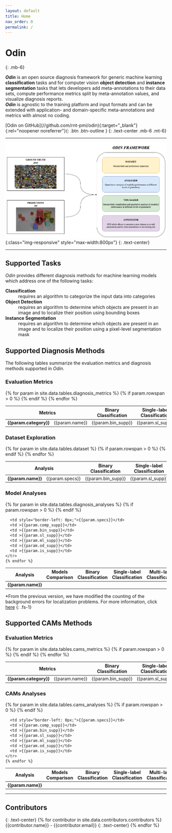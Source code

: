 ```yaml
---
layout: default
title: Home
nav_order: 0
permalink: /
---
```


<style>
    .table-wrapper {
      max-width: 100%;
      margin: auto;
    }

    .container-iframe {
      position: relative;
      overflow: hidden;
      width: 100%;
      padding-top: 56.25%; /* 16:9 Aspect Ratio (divide 9 by 16 = 0.5625) */
    }
    .responsive-iframe {
      position: absolute;
      top: 0;
      left: 0;
      bottom: 0;
      right: 0;
      width: 100%;
      height: 100%;
    }

    /* The Modal (background) */
    .modal {
      display: none; /* Hidden by default */
      position: fixed; /* Stay in place */
      z-index: 2; /* Sit on top */
      width: 100%; /* Full width */
      height: 100%;
      left: 0;
      top: 0;
      overflow: auto; /* Enable scroll if needed */
      background-color: rgb(0,0,0); /* Fallback color */
      background-color: rgba(0,0,0,0.4); /* Black w/ opacity */
    }

    /* Modal Content/Box */
    .modal-content {
      background-color: #fefefe;
      margin: 15% auto; /* 15% from the top and centered */
      padding: 20px;
      border: 1px solid #888;
      width: 100%; /* Could be more or less, depending on screen size */
      max-width: 500px;
      text-align: center;
    }

    /* The Close Button */
    .close {
      color: #aaa;
      float: right;
      font-size: 28px;
      font-weight: bold;
    }

    .close:hover,
    .close:focus {
      color: black;
      text-decoration: none;
      cursor: pointer;
    }
</style>


<script>
  $(document).ready(function () {
    if (sessionStorage.getItem('showModal') == null){
      $("#myModal").css({"display": "block"});
      $(".close").on("click", function () {
        $("#myModal").css({"display": "none"})
      });
      sessionStorage.setItem('showModal', false);
    }
  });

</script>


<!-- The Modal -->
<div id="myModal" class="modal">

  <!-- Modal content -->
  <div class="modal-content">
    <span class="close">&times;</span>
    <h2>NEW!</h2>
    <p>Now Odin supports <b>Time Series analysis</b>!</p>
    <p>In particular, it implements diagnosis for models that address <i>Anomaly Detection</i> and <i>Predictive Maintenance</i> tasks.<br>
    The new documentation will be soon available.</p>
  </div>

</div>

# **Odin**
{: .mb-6}

**_Odin_**  is an open source diagnosis framework for generic machine learning **classification** tasks and for computer vision **object detection** and **instance segmentation** tasks that lets developers add meta-annotations to their data sets, compute performance metrics split by meta-annotation values, and visualize diagnosis reports.
<br>
**_Odin_**  is agnostic to the training platform and input formats and can be extended with application- and domain-specific meta-annotations and metrics with almost no coding.


<span class="fs-4">
[Odin on GitHub](//github.com/rnt-pmi/odin){:target="_blank"}{:rel="noopener noreferrer"}{: .btn .btn-outline }
</span>
{: .text-center .mb-6 .mt-6}

<hr>

![architecture](./img/architecture.png){:class="img-responsive" style="max-width:800px"}
{: .text-center}
<hr>

## Supported Tasks
_Odin_ provides different diagnosis methods for machine learning models which address one of the following tasks:

<dl>
  <dt><b>Classification</b></dt>
  <dd>requires an algorithm to categorize the input data into categories</dd>
  <dt><b>Object Detection</b></dt>
  <dd>requires an algorithm to determine which objects are present in an image and to localize their position using bounding boxes</dd>
  <dt><b>Instance Segmentation</b></dt>
  <dd>requires an algorithm to determine which objects are present in an image and to localize their position using a pixel-level segmentation mask</dd>
</dl>


## Supported Diagnosis Methods
The following tables summarize the evaluation metrics and diagnosis methods supported in _Odin_.

### Evaluation Metrics

<table>
  <thead>
    <tr class="header">
      <th colspan=2>Metrics</th>
      <th>Binary Classification</th>
      <th>Single-label Classification</th>
      <th>Multi-label Classification</th>
      <th>Object Detection</th>
      <th>Instance Segmentation</th>
    </tr>
  </thead>
  <tbody  style="text-align:center;">
    {% for param in site.data.tables.diagnosis_metrics %}
    <tr>
      {% if param.rowspan > 0 %}
        <td rowspan={{param.rowspan}}><b>{{param.category}}</b></td>
      {% endif %}
      <td style="border-left: 0px;">{{param.name}}</td>
      <td >{{param.bin_supp}}</td>
      <td >{{param.sl_supp}}</td>
      <td >{{param.ml_supp}}</td>
      <td >{{param.od_supp}}</td>
      <td >{{param.is_supp}}</td>
    </tr>
    {% endfor %}
  </tbody>
</table>

### Dataset Exploration

<table>
  <thead>
    <tr class="header">
      <th colspan=2>Analysis</th>
      <th>Binary Classification</th>
      <th>Single-label Classification</th>
      <th>Multi-label Classification</th>
      <th>Object Detection</th>
      <th>Instance Segmentation</th>
    </tr>
  </thead>
  <tbody  style="text-align:center;">
    {% for param in site.data.tables.dataset %}
    <tr>
    {% if param.rowspan > 0 %}
      <td rowspan={{param.rowspan}}><b>{{param.name}}</b></td>
    {% endif %}
      <td style="border-left: 0px;">{{param.specs}}</td>
      <td >{{param.bin_supp}}</td>
      <td >{{param.sl_supp}}</td>
      <td >{{param.ml_supp}}</td>
      <td >{{param.od_supp}}</td>
      <td >{{param.is_supp}}</td>
    </tr>
    {% endfor %}
  </tbody>
</table>

### Model Analyses

<table>
  <thead>
    <tr class="header">
      <th colspan=2>Analysis</th>
      <th>Models Comparison</th>
      <th>Binary Classification</th>
      <th>Single-label Classification</th>
      <th>Multi-label Classification</th>
      <th>Object Detection</th>
      <th>Instance Segmentation</th>
    </tr>
  </thead>
  <tbody  style="text-align:center;">
    {% for param in site.data.tables.diagnosis_analyses %}
    <tr>
    {% if param.rowspan > 0 %}
      <td rowspan={{param.rowspan}}><b>{{param.name}}</b></td>
    {% endif %}

      <td style="border-left: 0px;">{{param.specs}}</td>
      <td >{{param.comp_supp}}</td>
      <td >{{param.bin_supp}}</td>
      <td >{{param.sl_supp}}</td>
      <td >{{param.ml_supp}}</td>
      <td >{{param.od_supp}}</td>
      <td >{{param.is_supp}}</td>
    </tr>
    {% endfor %}
  </tbody>
</table>

*From the previous version, we have modified the counting of the background errors ​for localization problems. For more information, click [here](./correction/fp_background_error.html)
{: .fs-1}

## Supported CAMs Methods

### Evaluation Metrics

<table>
  <thead>
    <tr class="header">
      <th colspan=2>Metrics</th>
      <th>Binary Classification</th>
      <th>Single-label Classification</th>
      <th>Multi-label Classification</th>
      <th>Object Detection</th>
      <th>Instance Segmentation</th>
    </tr>
  </thead>
  <tbody  style="text-align:center;">
    {% for param in site.data.tables.cams_metrics %}
    <tr>
      {% if param.rowspan > 0 %}
        <td rowspan={{param.rowspan}}><b>{{param.category}}</b></td>
      {% endif %}
      <td style="border-left: 0px;">{{param.name}}</td>
      <td >{{param.bin_supp}}</td>
      <td >{{param.sl_supp}}</td>
      <td >{{param.ml_supp}}</td>
      <td >{{param.od_supp}}</td>
      <td >{{param.is_supp}}</td>
    </tr>
    {% endfor %}
  </tbody>
</table>

### CAMs Analyses
<table>
  <thead>
    <tr class="header">
      <th colspan=2>Analysis</th>
      <th>Models Comparison</th>
      <th>Binary Classification</th>
      <th>Single-label Classification</th>
      <th>Multi-label Classification</th>
      <th>Object Detection</th>
      <th>Instance Segmentation</th>
    </tr>
  </thead>
  <tbody  style="text-align:center;">
    {% for param in site.data.tables.cams_analyses %}
    <tr>
    {% if param.rowspan > 0 %}
      <td rowspan={{param.rowspan}}><b>{{param.name}}</b></td>
    {% endif %}

      <td style="border-left: 0px;">{{param.specs}}</td>
      <td >{{param.comp_supp}}</td>
      <td >{{param.bin_supp}}</td>
      <td >{{param.sl_supp}}</td>
      <td >{{param.ml_supp}}</td>
      <td >{{param.od_supp}}</td>
      <td >{{param.is_supp}}</td>
    </tr>
    {% endfor %}
  </tbody>
</table>

<hr>

## Contributors
{: .text-center}
{% for contributor in site.data.contributors.contributors %}
  {{contributor.name}} - {{contributor.email}}
  {: .text-center}
{% endfor %}
